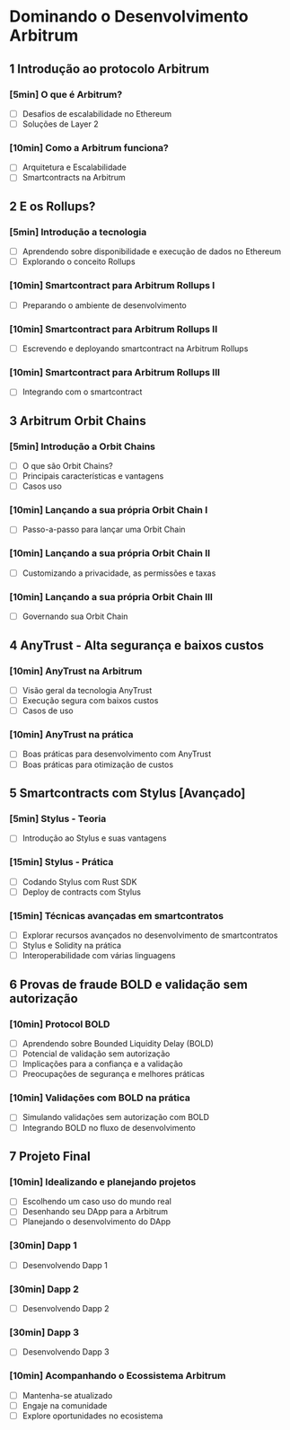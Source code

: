 # Dominando o Desenvolvimento Arbitrum

## 1 Introdução ao protocolo Arbitrum

### [5min] O que é Arbitrum?

- [ ] Desafios de escalabilidade no Ethereum
- [ ] Soluções de Layer 2

### [10min] Como a Arbitrum funciona?

- [ ] Arquitetura e Escalabilidade
- [ ] Smartcontracts na Arbitrum

## 2 E os Rollups?

### [5min] Introdução a tecnologia

- [ ] Aprendendo sobre disponibilidade e execução de dados no Ethereum
- [ ] Explorando o conceito Rollups

### [10min] Smartcontract para Arbitrum Rollups I

- [ ] Preparando o ambiente de desenvolvimento

### [10min] Smartcontract para Arbitrum Rollups II

- [ ] Escrevendo e deployando smartcontract na Arbitrum Rollups

### [10min] Smartcontract para Arbitrum Rollups III

- [ ] Integrando com o smartcontract

## 3 Arbitrum Orbit Chains

### [5min] Introdução a Orbit Chains

- [ ] O que são Orbit Chains?
- [ ] Principais características e vantagens
- [ ] Casos uso

### [10min] Lançando a sua própria Orbit Chain I

- [ ] Passo-a-passo para lançar uma Orbit Chain

### [10min] Lançando a sua própria Orbit Chain II

- [ ] Customizando a privacidade, as permissões e taxas

### [10min] Lançando a sua própria Orbit Chain III

- [ ] Governando sua Orbit Chain

## 4 AnyTrust - Alta segurança e baixos custos

### [10min] AnyTrust na Arbitrum

- [ ] Visão geral da tecnologia AnyTrust
- [ ] Execução segura com baixos custos
- [ ] Casos de uso

### [10min] AnyTrust na prática

- [ ] Boas práticas para desenvolvimento com AnyTrust
- [ ] Boas práticas para otimização de custos

## 5 Smartcontracts com Stylus [Avançado]

### [5min] Stylus - Teoria

- [ ] Introdução ao Stylus e suas vantagens

### [15min] Stylus - Prática

- [ ] Codando Stylus com Rust SDK
- [ ] Deploy de contracts com Stylus

### [15min] Técnicas avançadas em smartcontratos

- [ ] Explorar recursos avançados no desenvolvimento de smartcontratos
- [ ] Stylus e Solidity na prática
- [ ] Interoperabilidade com várias linguagens

## 6 Provas de fraude BOLD e validação sem autorização

### [10min] Protocol BOLD

- [ ] Aprendendo sobre Bounded Liquidity Delay (BOLD)
- [ ] Potencial de validação sem autorização
- [ ] Implicações para a confiança e a validação
- [ ] Preocupações de segurança e melhores práticas

### [10min] Validações com BOLD na prática

- [ ] Simulando validações sem autorização com BOLD
- [ ] Integrando BOLD no fluxo de desenvolvimento

## 7 Projeto Final

### [10min] Idealizando e planejando projetos

- [ ] Escolhendo um caso uso do mundo real
- [ ] Desenhando seu DApp para a Arbitrum
- [ ] Planejando o desenvolvimento do DApp

### [30min] Dapp 1

- [ ] Desenvolvendo Dapp 1

### [30min] Dapp 2

- [ ] Desenvolvendo Dapp 2

### [30min] Dapp 3

- [ ] Desenvolvendo Dapp 3

### [10min] Acompanhando o Ecossistema Arbitrum

- [ ] Mantenha-se atualizado
- [ ] Engaje na comunidade
- [ ] Explore oportunidades no ecosistema
